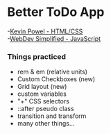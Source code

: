 # Better ToDo App
 -[Kevin Powel - HTML/CSS](https://www.youtube.com/watch?v=IhmSidOJSeE)  
 -[WebDev Simplified - JavaScript](https://www.youtube.com/watch?v=W7FaYfuwu70&t=0s)
### Things practiced
 - rem & em (relative units)
 - Custom Checkboxes (new)
 - Grid layout (new)
 - custom variables
 - "+" CSS selectors
 - ::after pseudo class
 - transition and transform
 - many other things...

